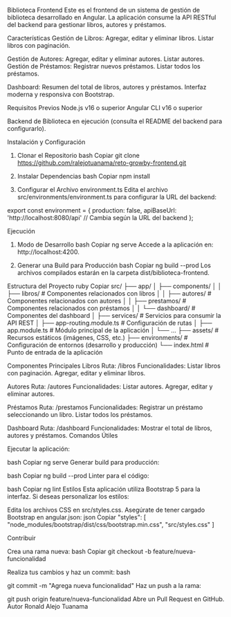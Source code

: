Biblioteca Frontend
Este es el frontend de un sistema de gestión de biblioteca desarrollado en Angular. La aplicación consume la API RESTful del backend para gestionar libros, autores y préstamos.

Características
Gestión de Libros:
Agregar, editar y eliminar libros.
Listar libros con paginación.

Gestión de Autores:
Agregar, editar y eliminar autores.
Listar autores.
Gestión de Préstamos:
Registrar nuevos préstamos.
Listar todos los préstamos.

Dashboard:
Resumen del total de libros, autores y préstamos.
Interfaz moderna y responsiva con Bootstrap.

Requisitos Previos
Node.js v16 o superior
Angular CLI v16 o superior

Backend de Biblioteca en ejecución (consulta el README del backend para configurarlo).

Instalación y Configuración

1. Clonar el Repositorio
bash
Copiar
git clone https://github.com/ralejotuanama/reto-growby-frontend.git

2. Instalar Dependencias
bash
Copiar
npm install

3. Configurar el Archivo environment.ts
Edita el archivo src/environments/environment.ts para configurar la URL del backend:


export const environment = {
  production: false,
  apiBaseUrl: 'http://localhost:8080/api' // Cambia según la URL del backend
};

Ejecución
1. Modo de Desarrollo
bash
Copiar
ng serve
Accede a la aplicación en: http://localhost:4200.

2. Generar una Build para Producción
bash
Copiar
ng build --prod
Los archivos compilados estarán en la carpeta dist/biblioteca-frontend.

Estructura del Proyecto
ruby
Copiar
src/
├── app/
│   ├── components/
│   │   ├── libros/        # Componentes relacionados con libros
│   │   ├── autores/       # Componentes relacionados con autores
│   │   ├── prestamos/     # Componentes relacionados con préstamos
│   │   └── dashboard/     # Componentes del dashboard
│   ├── services/          # Servicios para consumir la API REST
│   ├── app-routing.module.ts  # Configuración de rutas
│   ├── app.module.ts          # Módulo principal de la aplicación
│   └── ...
├── assets/                 # Recursos estáticos (imágenes, CSS, etc.)
├── environments/           # Configuración de entornos (desarrollo y producción)
└── index.html              # Punto de entrada de la aplicación

Componentes Principales
Libros
Ruta: /libros
Funcionalidades:
Listar libros con paginación.
Agregar, editar y eliminar libros.

Autores
Ruta: /autores
Funcionalidades:
Listar autores.
Agregar, editar y eliminar autores.

Préstamos
Ruta: /prestamos
Funcionalidades:
Registrar un préstamo seleccionando un libro.
Listar todos los préstamos.

Dashboard
Ruta: /dashboard
Funcionalidades:
Mostrar el total de libros, autores y préstamos.
Comandos Útiles

Ejecutar la aplicación:

bash
Copiar
ng serve
Generar build para producción:

bash
Copiar
ng build --prod
Linter para el código:

bash
Copiar
ng lint
Estilos
Esta aplicación utiliza Bootstrap 5 para la interfaz. Si deseas personalizar los estilos:

Edita los archivos CSS en src/styles.css.
Asegúrate de tener cargado Bootstrap en angular.json:
json
Copiar
"styles": [
  "node_modules/bootstrap/dist/css/bootstrap.min.css",
  "src/styles.css"
]

Contribuir

Crea una rama nueva:
bash
Copiar
git checkout -b feature/nueva-funcionalidad

Realiza tus cambios y haz un commit:
bash


git commit -m "Agrega nueva funcionalidad"
Haz un push a la rama:


git push origin feature/nueva-funcionalidad
Abre un Pull Request en GitHub.
Autor
Ronald Alejo Tuanama
